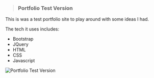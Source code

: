 > ### Portfolio Test Version

This is was a test portfolio site to play around with some ideas I had.

The tech it uses includes:

* Bootstrap
* JQuery
* HTML
* CSS
* Javascript

![Portfolio Test Version](http://imgur.com/GIAsPrS.png)
